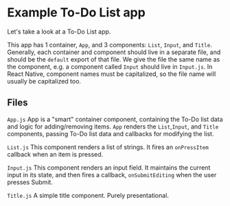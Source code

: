 # Example To-Do List app

Let's take a look at a To-Do List app.

This app has 1 container, `App`, and 3 components: `List`, `Input`, and `Title`. Generally, each container and component should live in a separate file, and should be the `default` export of that file. We give the file the same name as the component, e.g. a component called `Input` should live in `Input.js`. In React Native, component names must be capitalized, so the file name will usually be capitalized too.

## Files

`App.js`
App is a "smart" container component, containing the To-Do list data and logic for adding/removing items. `App` renders the `List`,`Input`, and `Title` components, passing To-Do list data and callbacks for modifying the list.

`List.js`
This component renders a list of strings. It fires an `onPressItem` callback when an item is pressed.

`Input.js`
This component renders an input field. It maintains the current input in its state, and then fires a callback, `onSubmitEditing` when the user presses Submit.

`Title.js`
A simple title component. Purely presentational.
